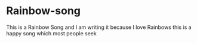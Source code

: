 # Rainbow-song
This is a Rainbow Song 
and I am writing it
because I love Rainbows
this is a happy song
which most people seek